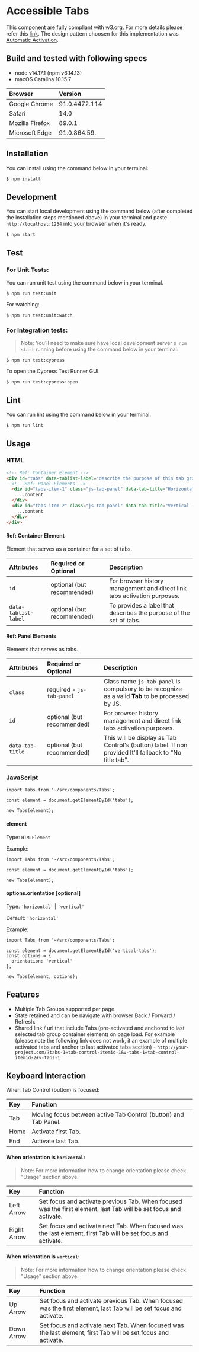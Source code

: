 # Accessible Tabs

This component are fully compliant with w3.org. For more details please refer this [link](https://www.w3.org/TR/wai-aria-practices-1.1/examples/tabs/tabs-1/tabs.html). The design pattern choosen for this implementation was [Automatic Activation](https://www.w3.org/TR/wai-aria-practices-1.1/examples/tabs/tabs-1/tabs.html).

## Build and tested with following specs

- node v14.17.1 (npm v6.14.13)
- macOS Catalina 10.15.7

| Browser         | Version       |
| :-------------- | :------------ |
| Google Chrome   | 91.0.4472.114 |
| Safari          | 14.0          |
| Mozilla Firefox | 89.0.1        |
| Microsoft Edge  | 91.0.864.59.  |

## Installation

You can install using the command below in your terminal.

```shell
$ npm install
```

## Development

You can start local development using the command below (after completed the installation steps mentioned above) in your terminal and paste `http://localhost:1234` into your browser when it's ready.

```shell
$ npm start
```

## Test

### For Unit Tests:

You can run unit test using the command below in your terminal.

```shell
$ npm run test:unit
```

For watching:

```shell
$ npm run test:unit:watch
```

### For Integration tests:

> Note: You'll need to make sure have local development server `$ npm start` running before using the command below in your terminal:

```shell
$ npm run test:cypress
```

To open the Cypress Test Runner GUI:

```shell
$ npm run test:cypress:open
```

## Lint

You can run lint using the command below in your terminal.

```shell
$ npm run lint
```

## Usage

### HTML

```html
<!-- Ref: Container Element -->
<div id="tabs" data-tablist-label="describe the purpose of this tab group">
  <!-- Ref: Panel Elements -->
  <div id="tabs-item-1" class="js-tab-panel" data-tab-title="Horizontal Tab">
    ...content
  </div>
  <div id="tabs-item-2" class="js-tab-panel" data-tab-title="Vertical Tabs">
    ...content
  </div>
</div>
```
#### Ref: Container Element

Element that serves as a container for a set of tabs.

| Attributes           | Required or Optional       | Description                                                              |
| :------------------- | :------------------------- | :----------------------------------------------------------------------- |
| `id`                 | optional (but recommended) | For browser history management and direct link tabs activation purposes. |
| `data-tablist-label` | optional (but recommended) | To provides a label that describes the purpose of the set of tabs.       |

#### Ref: Panel Elements

Elements that serves as tabs.

| Attributes             | Required or Optional       | Description                                                                                             |
| :--------------------- | :------------------------- | :------------------------------------------------------------------------------------------------------ |
| `class`                | required - `js-tab-panel`  | Class name `js-tab-panel` is compulsory to be recognize as a valid **Tab** to be processed by JS.       |
| `id`                   | optional (but recommended) | For browser history management and direct link tabs activation purposes.                                |
| `data-tab-title`       | optional (but recommended) | This will be display as Tab Control's (button) label. If non provided It'll fallback to "No title tab". |
### JavaScript

```
import Tabs from '~/src/components/Tabs';

const element = document.getElementById('tabs');

new Tabs(element);
```

#### element

Type: `HTMLElement`

Example:

```
import Tabs from '~/src/components/Tabs';

const element = document.getElementById('tabs');

new Tabs(element);
```

#### options.orientation [optional]

Type: `'horizontal'` | `'vertical'`

Default: `'horizontal'`

Example:

```
import Tabs from '~/src/components/Tabs';

const element = document.getElementById('vertical-tabs');
const options = {
  orientation: 'vertical'
};

new Tabs(element, options);
```

## Features

- Multiple Tab Groups supported per page.
- State retained and can be navigate with browser Back / Forward / Refresh.
- Shared link / url that include Tabs (pre-activated and anchored to last selected tab group container element) on page load. For example (please note the following link does not work, it an example of multiple activated tabs and anchor to last activated tabs section) - `http://your-project.com/?tabs-1=tab-control-itemid-1&v-tabs-1=tab-control-itemid-2#v-tabs-1`

## Keyboard Interaction

When Tab Control (button) is focused:

| Key  | Function                                                        |
| :--- | :-------------------------------------------------------------- |
| Tab  | Moving focus between active Tab Control (button) and Tab Panel. |
| Home | Activate first Tab.                                             |
| End  | Activate last Tab.                                              |

#### When orientation is `horizontal`:

> Note: For more information how to change orientation please check "Usage" section above.

| Key         | Function                                                                                                          |
| :---------- | :---------------------------------------------------------------------------------------------------------------- |
| Left Arrow  | Set focus and activate previous Tab. When focused was the first element, last Tab will be set focus and activate. |
| Right Arrow | Set focus and activate next Tab. When focused was the last element, first Tab will be set focus and activate.     |


#### When orientation is `vertical`:

> Note: For more information how to change orientation please check "Usage" section above.

| Key        | Function                                                                                                          |
| :--------- | :---------------------------------------------------------------------------------------------------------------- |
| Up Arrow   | Set focus and activate previous Tab. When focused was the first element, last Tab will be set focus and activate. |
| Down Arrow | Set focus and activate next Tab. When focused was the last element, first Tab will be set focus and activate.     |
